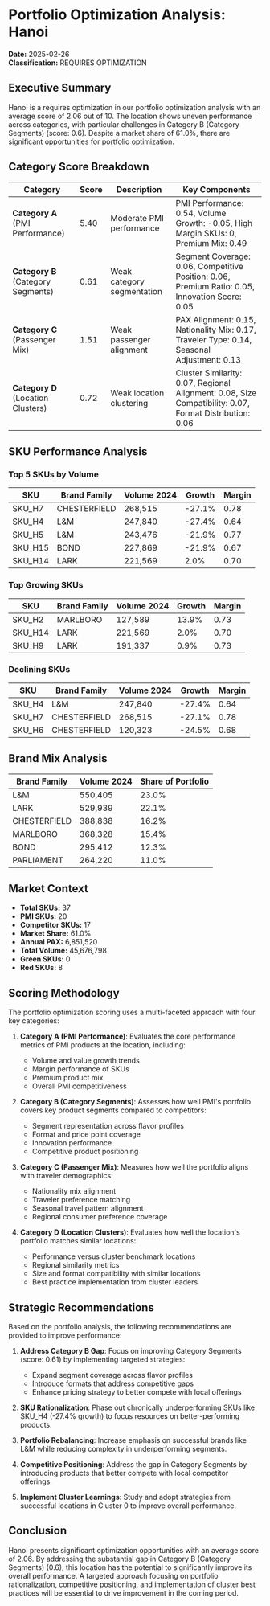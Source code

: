# Portfolio Optimization Analysis: Hanoi
**Date:** 2025-02-26  
**Classification:** REQUIRES OPTIMIZATION  

## Executive Summary

Hanoi is a requires optimization in our portfolio optimization analysis with an average score of 2.06 out of 10. The location shows uneven performance across categories, with particular challenges in Category B (Category Segments) (score: 0.6). Despite a market share of 61.0%, there are significant opportunities for portfolio optimization.

## Category Score Breakdown

| Category | Score | Description | Key Components |
|----------|-------|-------------|----------------|
| **Category A** (PMI Performance) | 5.40 | Moderate PMI performance | PMI Performance: 0.54, Volume Growth: -0.05, High Margin SKUs: 0, Premium Mix: 0.49 |
| **Category B** (Category Segments) | 0.61 | Weak category segmentation | Segment Coverage: 0.06, Competitive Position: 0.06, Premium Ratio: 0.05, Innovation Score: 0.05 |
| **Category C** (Passenger Mix) | 1.51 | Weak passenger alignment | PAX Alignment: 0.15, Nationality Mix: 0.17, Traveler Type: 0.14, Seasonal Adjustment: 0.13 |
| **Category D** (Location Clusters) | 0.72 | Weak location clustering | Cluster Similarity: 0.07, Regional Alignment: 0.08, Size Compatibility: 0.07, Format Distribution: 0.06 |

## SKU Performance Analysis

### Top 5 SKUs by Volume

| SKU | Brand Family | Volume 2024 | Growth | Margin |
|-----|--------------|-------------|--------|--------|
| SKU_H7 | CHESTERFIELD | 268,515 | -27.1% | 0.78 |
| SKU_H4 | L&M | 247,840 | -27.4% | 0.64 |
| SKU_H5 | L&M | 243,476 | -21.9% | 0.77 |
| SKU_H15 | BOND | 227,869 | -21.9% | 0.67 |
| SKU_H14 | LARK | 221,569 | 2.0% | 0.70 |

### Top Growing SKUs

| SKU | Brand Family | Volume 2024 | Growth | Margin |
|-----|--------------|-------------|--------|--------|
| SKU_H2 | MARLBORO | 127,589 | 13.9% | 0.73 |
| SKU_H14 | LARK | 221,569 | 2.0% | 0.70 |
| SKU_H9 | LARK | 191,337 | 0.9% | 0.73 |

### Declining SKUs

| SKU | Brand Family | Volume 2024 | Growth | Margin |
|-----|--------------|-------------|--------|--------|
| SKU_H4 | L&M | 247,840 | -27.4% | 0.64 |
| SKU_H7 | CHESTERFIELD | 268,515 | -27.1% | 0.78 |
| SKU_H6 | CHESTERFIELD | 120,323 | -24.5% | 0.68 |

## Brand Mix Analysis

| Brand Family | Volume 2024 | Share of Portfolio |
|--------------|-------------|--------------------|
| L&M | 550,405 | 23.0% |
| LARK | 529,939 | 22.1% |
| CHESTERFIELD | 388,838 | 16.2% |
| MARLBORO | 368,328 | 15.4% |
| BOND | 295,412 | 12.3% |
| PARLIAMENT | 264,220 | 11.0% |

## Market Context

* **Total SKUs:** 37
* **PMI SKUs:** 20
* **Competitor SKUs:** 17
* **Market Share:** 61.0%
* **Annual PAX:** 6,851,520
* **Total Volume:** 45,676,798
* **Green SKUs:** 0
* **Red SKUs:** 8

## Scoring Methodology

The portfolio optimization scoring uses a multi-faceted approach with four key categories:

1. **Category A (PMI Performance)**: Evaluates the core performance metrics of PMI products at the location, including:
   - Volume and value growth trends
   - Margin performance of SKUs
   - Premium product mix
   - Overall PMI competitiveness

2. **Category B (Category Segments)**: Assesses how well PMI's portfolio covers key product segments compared to competitors:
   - Segment representation across flavor profiles
   - Format and price point coverage
   - Innovation performance
   - Competitive product positioning

3. **Category C (Passenger Mix)**: Measures how well the portfolio aligns with traveler demographics:
   - Nationality mix alignment
   - Traveler preference matching
   - Seasonal travel pattern alignment
   - Regional consumer preference coverage

4. **Category D (Location Clusters)**: Evaluates how well the location's portfolio matches similar locations:
   - Performance versus cluster benchmark locations
   - Regional similarity metrics
   - Size and format compatibility with similar locations
   - Best practice implementation from cluster leaders

## Strategic Recommendations

Based on the portfolio analysis, the following recommendations are provided to improve performance:

1. **Address Category B Gap**: Focus on improving Category Segments (score: 0.61) by implementing targeted strategies:
   - Expand segment coverage across flavor profiles
   - Introduce formats that address competitive gaps
   - Enhance pricing strategy to better compete with local offerings

2. **SKU Rationalization**: Phase out chronically underperforming SKUs like SKU_H4 (-27.4% growth) to focus resources on better-performing products.

3. **Portfolio Rebalancing**: Increase emphasis on successful brands like L&M while reducing complexity in underperforming segments.

4. **Competitive Positioning**: Address the gap in Category Segments by introducing products that better compete with local competitor offerings.

5. **Implement Cluster Learnings**: Study and adopt strategies from successful locations in Cluster 0 to improve overall performance.

## Conclusion

Hanoi presents significant optimization opportunities with an average score of 2.06. By addressing the substantial gap in Category B (Category Segments) (0.6), this location has the potential to significantly improve its overall performance. A targeted approach focusing on portfolio rationalization, competitive positioning, and implementation of cluster best practices will be essential to drive improvement in the coming period.

